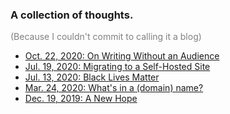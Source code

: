 <!-- {% include=head %} -->

### A collection of thoughts.

<p style="color:grey">(Because I couldn't commit to calling it a blog)</p>

* [Oct. 22, 2020: On Writing Without an Audience](10-22-20-on-writing.html)
* [Jul. 19, 2020: Migrating to a Self-Hosted Site](07-19-20-self-hosted.html)
* [Jul. 13, 2020: Black Lives Matter](07-13-20-blm.html)
* [Mar. 24, 2020: What's in a (domain) name?](03-24-20-domain-name.html)
* [Dec. 19, 2019: A New Hope](12-19-19-a-new-hope.html)

<!-- {% include=tail %} -->
